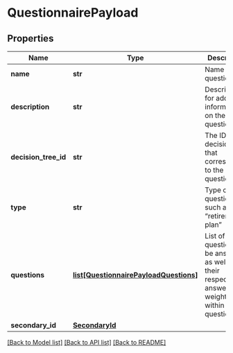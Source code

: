 # QuestionnairePayload

## Properties
Name | Type | Description | Notes
------------ | ------------- | ------------- | -------------
**name** | **str** | Name for the questionnaire | 
**description** | **str** | Descriptions for additional information on the questionnaire | [optional] 
**decision_tree_id** | **str** | The ID of the decision tree that corresponds to the questionnaire | [optional] 
**type** | **str** | Type of questionnaire such as “retirement plan” | [optional] 
**questions** | [**list[QuestionnairePayloadQuestions]**](QuestionnairePayloadQuestions.md) | List of questions to be answered as well as their respective answers and weights within the questionnaire | [optional] 
**secondary_id** | [**SecondaryId**](SecondaryId.md) |  | [optional] 

[[Back to Model list]](../README.md#documentation-for-models) [[Back to API list]](../README.md#documentation-for-api-endpoints) [[Back to README]](../README.md)


